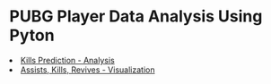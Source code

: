 # PUBG Player Data Analysis Using Pyton
<li><a href="https://htmlpreview.github.io/?https://github.com/theshreyansh/pubg-data-analysis-using-python/blob/master/PUBG_Analysis_With_Data_Science.html">Kills Prediction - Analysis</a></li>
<li><a href="https://public.tableau.com/profile/theshreyansh#!/vizhome/TopPubgPlayersAssistsKillsComparision/top_players_most_killsassists" target="_blank">Assists, Kills, Revives - Visualization</a></li>

